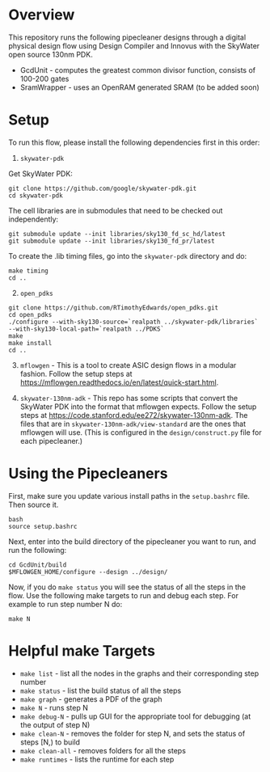 # Overview
This repository runs the following pipecleaner designs through a digital physical design flow using Design Compiler and Innovus with the SkyWater open source 130nm PDK.
*  GcdUnit - computes the greatest common divisor function, consists of 100-200 gates
*  SramWrapper - uses an OpenRAM generated SRAM (to be added soon)

# Setup
To run this flow, please install the following dependencies first in this order:

1. `skywater-pdk` 

Get SkyWater PDK:
```
git clone https://github.com/google/skywater-pdk.git
cd skywater-pdk
```
The cell libraries are in submodules that need to be checked out independently:
```
git submodule update --init libraries/sky130_fd_sc_hd/latest
git submodule update --init libraries/sky130_fd_pr/latest
```
To create the .lib timing files, go into the `skywater-pdk` directory and do:
```
make timing
cd ..
```

2. `open_pdks`

```
git clone https://github.com/RTimothyEdwards/open_pdks.git
cd open_pdks
./configure --with-sky130-source=`realpath ../skywater-pdk/libraries` --with-sky130-local-path=`realpath ../PDKS`
make
make install
cd .. 
```

3. `mflowgen` - This is a tool to create ASIC design flows in a modular fashion.
Follow the setup steps at https://mflowgen.readthedocs.io/en/latest/quick-start.html.

4. `skywater-130nm-adk` - This repo has some scripts that convert the SkyWater PDK into the format that mflowgen expects. Follow the setup steps at https://code.stanford.edu/ee272/skywater-130nm-adk. The files that are in `skywater-130nm-adk/view-standard` are the ones that mflowgen will use. (This is configured in the `design/construct.py` file for each pipecleaner.)

# Using the Pipecleaners

First, make sure you update various install paths in the `setup.bashrc` file. Then source it.
```
bash
source setup.bashrc
```

Next, enter into the build directory of the pipecleaner you want to run, and run the following:
```
cd GcdUnit/build
$MFLOWGEN_HOME/configure --design ../design/
```

Now, if you do `make status` you will see the status of all the steps in the flow. Use the following make targets to run and debug each step. For example to run step number N do:
```
make N
```

# Helpful make Targets
*  `make list` - list all the nodes in the graphs and their corresponding step number
*  `make status` - list the build status of all the steps
*  `make graph` - generates a PDF of the graph
*  `make N` - runs step N
*  `make debug-N` - pulls up GUI for the appropriate tool for debugging (at the output of step N)
*  `make clean-N` - removes the folder for step N, and sets the status of steps [N,) to build
*  `make clean-all` - removes folders for all the steps
*  `make runtimes` - lists the runtime for each step
